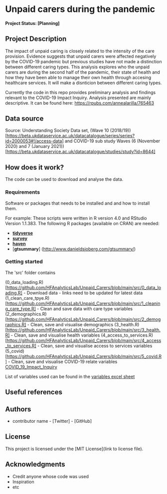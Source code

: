 # Unpaid carers during the pandemic

#### Project Status: [Planning]

## Project Description

The impact of unpaid caring is closely related to the intensity of the care provision. Evidence suggests that unpaid carers were affected negatively by the COVID-19 pandemic but previous studies have not made a distinction between different caring types. This analysis explores who the unpaid carers are during the second half of the pandemic, their state of health and how they have been able to manage their own health through accesing healthcare services. It will make a disnticion between different caring types.

Currently  the code in this repo provides preliminary analysis and findings relevant to the COVID-19 Impact Inquiry. Analysis presented are mainly descriptive. It can be found here: https://rpubs.com/annealarilla/765463

## Data source

Source: Understanding Society Data set, (Wave 10 (2018/19))[https://beta.ukdataservice.ac.uk/datacatalogue/series/series?id=2000053#!/access-data] and COVID-19 sub study Waves (6 (November 2020) and 7 (January 2021))[https://beta.ukdataservice.ac.uk/datacatalogue/studies/study?id=8644]


## How does it work?

The code can be used to download and analyse the data. 

### Requirements

Software or packages that needs to be installed and and how to install them.

For example:
These scripts were written in R version 4.0 and RStudio Version 1.1.383. 
The following R packages (available on CRAN) are needed: 
* [**tidyverse**](https://www.tidyverse.org/)
* [**survey**](https://cran.r-project.org/web/packages/survey/survey.pdf)
* [**haven**](https://cran.r-project.org/web/packages/haven/index.html)
* [**gtsummary**] (http://www.danieldsjoberg.com/gtsummary/)

### Getting started
The 'src' folder contains

(0_data_loading.R)[https://github.com/HFAnalyticsLab/Unpaid_Carers/blob/main/src/0_data_loading.R] - Download data - links need to be updated for latest data
(1_clean_care_tpye.R)[https://github.com/HFAnalyticsLab/Unpaid_Carers/blob/main/src/1_cleaning_care_type.R] - Clean and save data with care type variables
(2_demographics.R)[https://github.com/HFAnalyticsLab/Unpaid_Carers/blob/main/src/2_demographics.R] - Clean, save and visualise demographics
(3_health.R)[https://github.com/HFAnalyticsLab/Unpaid_Carers/blob/main/src/3_health.R] - Clean, save and visualise health variables
(4_access_to_services.R)[https://github.com/HFAnalyticsLab/Unpaid_Carers/blob/main/src/4_access_to_services.R] -  Clean, save and visualise access to services variables
(5_covid)[https://github.com/HFAnalyticsLab/Unpaid_Carers/blob/main/src/5_covid.R] - Clean, save and visualise COVID-19 relate variables
[COVID_19_Impact_Inquiry]( https://github.com/HFAnalyticsLab/Unpaid_Carers/blob/main/src/COVID_19_Impact_Inquiry.Rmd)

List of variables used can be found in the [variables excel sheet](https://github.com/HFAnalyticsLab/Unpaid_Carers/blob/main/variables.xlsx) 

## Useful references


## Authors

* contributor name - [Twitter] - [GitHub]

## License

This project is licensed under the [MIT License](link to license file).

## Acknowledgments

* Credit anyone whose code was used
* Inspiration
* etc
